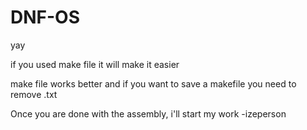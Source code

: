 # DNF-OS
yay

if you used make file it will make it easier

make file works better and if you want to save a makefile you need to remove .txt

Once you are done with the assembly, i'll start my work -izeperson
